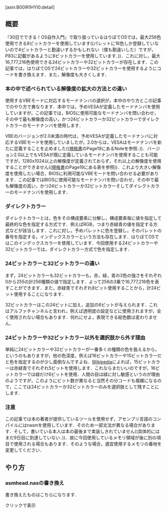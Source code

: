[asin:B00IR1HYI0:detail]

## 概要
『30日でできる！OS自作入門』で取り扱っているはりぼてOSでは，最大256色使用できる8ビットカラーを使用しています((パレットに16色しか登録していないので4ビットカラーと勘違いするかもしれない（僕も勘違いした）ですが，P83に記載があるように8ビットカラーを使用しています．))．これに対し，最大16,777,216色使用できる24ビットカラーや32ビットカラーが存在します．この記事では，はりぼてOSで24ビットカラーや32ビットカラーを使用するようにコードを書き換えます．また，解像度も大きくします．

### 本の中で述べられている解像度の拡大の方法との違い
使用するVBEモードに対応するモードナンバの選択が，本中のやり方とこの記事でのやり方で異なります．本中では，予めVESAが定義したモードナンバを使用していますが，この記事では，BIOSに使用可能なモードナンバを問い合わせ，その中で最も解像度の高い，かつ24ビットカラーか32ビットカラーでダイレクトカラーのモードナンバを使用します．

VBEのバージョンが2.0未満の時代は，予めVESAが定義したモードナンバに対応するVBEモードを使用していましたが，2.0からは，VESAはモードナンバを新たに定義することを止めました(([規格書](http://www.petesqbsite.com/sections/tutorials/tuts/vbe3.pdf)のPage19にあるNoteを参照．))．バージョン2.0以上でもVESAが既に定義しているモードナンバを使用することも可能ですが，1280x1024以上の解像度が定義されておらず，それ以上の解像度を使用することができません(([規格書](http://www.petesqbsite.com/sections/tutorials/tuts/vbe3.pdf)のPage19にある表を参照))．これより大きい解像度を使用したい場合，BIOSに利用可能なVBEモードを問い合わせる必要があります．この記事ではBIOSに使用可能なモードナンバを問い合わせ，その中で最も解像度の高い，かつ24ビットカラーか32ビットカラーそしてダイレクトカラーのモードナンバを使用します．

### ダイレクトカラー
ダイレクトカラーとは，色をその構成要素に分解し，構成要素毎に値を指定して最終的な色を指定する方式です．例えばRGB，つまり赤緑青の値を指定する方式などが該当します．これに対し，予めパレットに色を登録し，そのパレットの番号を指定する，インデックスカラーという方法も存在します．はりぼてOSではこのインデックスカラーを使用しています．今回使用する24ビットカラーや32ビットカラーでは，ダイレクトカラー方式で色を指定します．

### 24ビットカラーと32ビットカラーの違い
まず，24ビットカラーも32ビットカラーも，赤，緑，青の3色の強さをそれぞれ0から255の計256種類の値で指定します．よって256の3乗で16,777,216色を表すことができます．また，赤緑青でそれぞれ8ビット使用することから，計24ビット使用することになります．

32ビットカラーはこの24ビットに加え，追加の8ビットが与えられます．これはアルファチャンネルと言われ，例えば透明度の設定などに使用されますが，全く使用されない場合もあります．何れにせよ，表現できる総色数は変わりません．

### 24ビットカラーや32ビットカラー以外を選択肢から外す理由
単純に24ビットカラーや32ビットカラーが一番多くの種類の色を扱えるから，というのもありますが，他の色深度，例えば16ビットカラーや15ビットカラーだと色を指定するのが少し面倒なんですよね．[Wikipedia](https://ja.wikipedia.org/wiki/%E8%89%B2%E6%B7%B1%E5%BA%A6)によれば，15ビットカラーは赤緑青でそれぞれ5ビットを使用します．これならまだいいのですが，16ビットカラーでは緑だけ6ビットを使用．人間の目は緑に対し敏感というのが理由のようですが，このようにビット数が異なると当然その分コードも複雑になるので，ここでは24ビットカラーか32ビットカラーのみを選択肢として残すことにします．

### 注意
この記事では本の著者が提供しているツールを使用せず，アセンブリ言語のコンパイルにはnasmを使用しています．そのため一部文法が異なる場合があります．そして，書いている本人は本の最後まで実装しきれていません((具体的にはまだ9日目に到達していない．))．故に今回使用しているメモリ領域が後に別の項目で使用される場合もあります．そのような場合，適宜使用するメモリの番地を変更してください．

## やり方

### asmhead.nasの書き換え
書き換えたものはこちらになります．

<div onclick="obj=document.getElementById('full_asm_code').style; obj.display=(obj.display=='none')?'block':'none';">
<a style="cursor:pointer;">クリックで表示</a>
</div>
<div id="full_asm_code" style="display:none;clear:both;">
```asm
; BOOT_INFO関係
CYLS    EQU     0x0ff0          ; ブートセクタが設定する
LEDS    EQU     0x0ff1

BPP   EQU     0x0ff2          ; 色数に関する情報。何ビットカラーか？
SCRNX   EQU     0x0ff4          ; 解像度のX
SCRNY   EQU     0x0ff6          ; 解像度のY
VRAM    EQU     0x0ff8          ; グラフィックバッファの開始番地
VBEMODE EQU     0x0ffc          ; VBE mode number. word size
VBE_INFO_SIZE EQU 0x0200

VBE     EQU     0x9000

        ORG     0xc200          ; このプログラムがどこに読み込まれるのか
; If VBE doesn't exist, the resolution will be 320x200
        MOV     AX,VBE
        MOV     ES,AX
        MOV     DI,0
        MOV     AX,0x4f00
        INT     0x10
        CMP     AX,0x004f
        JNE     screen_320

; If the version of VBE is less than 2.0, set the resolution as 320x200
        MOV     AX,WORD[ES:DI+4]
        CMP     AX,0x0200
        JB      screen_320

; Loop initialization
        MOV     BYTE[BPP],8
        MOV     WORD[SCRNX],320
        MOV     WORD[SCRNY],200
        MOV     DI,VBE_INFO_SIZE
select_mode:

VMODE_PTR EQU 14
; Get VESA mode number
        MOV     SI,WORD[ES:VMODE_PTR]
        MOV     FS,WORD[ES:VMODE_PTR+2]
        MOV     CX,WORD[FS:SI]

        CMP     CX,0xffff
        JE      finish_select_mode

; Get VESA mode information.
        MOV     AX,0x4f01

        INT     0x10

        CMP     AX,0x004f
        JNE     next_mode

; Check if this graphics mode supports linear frame buffer support.
        MOV     AX,WORD[ES:DI]
        AND     AX,0x80
        CMP     AX,0x80
        JNE     next_mode

; Check if this is a packed pixel
        MOV     AX,WORD[ES:DI+27]
        CMP     AX,4
        JE      valid_mode

; Check if this is a direct color mode
        CMP     AX,6
        JE      valid_mode

        JMP     next_mode

valid_mode:
; Compare dimensions
        MOV     AX,WORD[ES:DI+18]
        CMP     AX,WORD[SCRNX]
        JB      next_mode

        MOV     AX,WORD[ES:DI+20]
        CMP     AX,WORD[SCRNY]
        JB      next_mode

; If bpp is not 24 bit or 32 bit, don't use this.
        CMP     BYTE[ES:DI+25],24
        JB      next_mode

; Set dimension and bits number
        MOV     AX,WORD[ES:DI+18]
        MOV     WORD[SCRNX],AX

        MOV     AX,WORD[ES:DI+20]
        MOV     WORD[SCRNY],AX

        MOV     AL,BYTE[ES:DI+25]
        MOV     BYTE[BPP],AL

        MOV     AX,WORD[ES:DI+40]
        MOV     WORD[VRAM],AX
        MOV     AX,WORD[ES:DI+40+2]
        MOV     WORD[VRAM+2],AX

        MOV     WORD[VBEMODE],CX

next_mode:
        MOV     AX,WORD[ES:VMODE_PTR+2]
        ADD     AX,2
        MOV     WORD[ES:VMODE_PTR+2],AX

        JMP     select_mode

finish_select_mode:
        CMP     WORD[SCRNX],320
        JNE     set_vbe_mode

        CMP     WORD[SCRNY],200
        JNE     set_vbe_mode

        CMP     BYTE[BPP],8
        JNE     set_vbe_mode

        JMP     screen_320

set_vbe_mode:
        MOV     AX,0x4f02
        MOV     BX,WORD[VBEMODE]
        OR      BX,0x4000
        INT     0x10

        CMP     AX,0x004f
        JE      keystatus

screen_320:
        MOV     AL,0x13
        MOV     AH,0x00
        INT     0x10
        MOV     BYTE [BPP],8
        MOV     WORD [SCRNX],320
        MOV     WORD [SCRNY],200

; DO NOT FOLLOW THE INSTRUCTIONS WRITTEN IN BOOK!
; SEE https://qiita.com/tatsumack/items/491e47c1a7f0d48fc762
        MOV     DWORD [VRAM],0xfd000000

keystatus:
```
</div>

以下は説明となります．
#### 定数定義の追加と名称変更
使用するVBEのモードナンバがどこに格納されているかと，VBEの情報の大きさに関する定義を追加します．
```asm
VBEMODE EQU 0x0ffc
VBE_INFO_SIZE EQU 512
```
後にVBEの情報を取得する関数を紹介しますが，VBEの情報は，VBEのバージョンが2.0未満では256バイト，2.0以上では512バイトの大きさです．

また，`VMODE`に関しては，`BPP`((bits per pixel))の方が分かりやすいので，名前を変更しています．これは任意です．
```asm
BPP EQU 0x0ff2
```
### 利用可能な画面モードの取得
[規格書](http://www.petesqbsite.com/sections/tutorials/tuts/vbe3.pdf)のPage25より引用．

>**Function 00h - Return VBE Controller Information**
>
>**Input**:
>
>AX      = 4F00h     Return VBE Controller Information
>
>ES:DI   =           Pointer to buffer in which to place VbeInfoBlock structure (VbeSignature should be set to 'VBE2' when function is called to indicate VBE 3.0 information is desired and the information block is 512 bytes in size.)
>
>**Output**:    AX      =           VBE Return Status
>
>
>**Note**: All other registers are preserved.

この関数を使うことで，利用可能なVBEモードなどが格納されている情報を取得することができます．

OutputのVBE Return Statusは，`0x004F`なら関数の実行の成功，それ以外なら失敗を表します．

情報の構成は，次の構造体のような構成になっています．[規格書](http://www.petesqbsite.com/sections/tutorials/tuts/vbe3.pdf)Page25に記載されているものを表にしました．

|名前|大きさ|格納されているデータなど|説明|
|----|------|------------------------|----|
|VbeSignature|db((バイト))|'VESA'|VBE Signature|
|VbeVersioin|dw((ワード))|0300h|VBE Version|
|OemStringPtr|dd((ダブルワード))||VbeFarPtr to OEM String|
|Capabilities|db|4 dup?((4つの要素が存在する))|Capabilities of graphics controller|
|VideoModePtr|dd||VbeFarPtr to VideoModeList|
|TotalMemory|dw||Number of 64kb memory blocks. Added for VBE 2.0+|
|OemSoftwareRev|dw||VBE implementation Software revision|
|OemVendorNamePtr|dd||VbeFarPtr to Vendor Name String|
|OemProductNamePtr|dd||VbeFarPtr to Product Name String|
|OemProductRevPtr|dd||VbeFarPtr to Product Revision String|
|Reserved|db|222 dub?|Reserved for VBE implementation scratch area|
|OemData|db|256dub?|Data Area for OEM Strings|

ところで，この関数は本中のP278でも使用されてます．そこではVBEの存在確認としてこの関数を呼び出してまずが，以下のコードはそれに若干改変を加えたものです．具体的には，`VBE`に`0x9000`を対応付け，それを`ES`レジスタに代入して利用しています．
```asm
VBE EQU 0x9000

MOV AX,VBE
MOV ES,AX
MOV DI,0
MOV AX,0x4f00
INT 0x10
CMP AX,0x004f
JNE screen_320
```
関数の実行に成功すれば，`AX`レジスタに`0x004F`が代入され，アドレス`VESABIOS`から512バイト((VBEのバージョンが2.0未満ならば216バイト))，VBEに関する情報が格納されます．異なっていれば`screen_320`ラベルに飛ばします．本ではもしVBEが存在しなかった場合，解像度を320x200にするという意味で`JNE screen_320`を書いています．

この関数で得られた情報の中にはVBEのバージョンも含まれています((表中のVbeVersion))．VBEのバージョンが2.0未満である場合，BIOSからモードナンバを得ることができないので，解像度320x200の8ビットカラーを使用します．このコードは同書P279からの引用です．
```asm
MOV AX,[ES:DI+4]
CMP AX,0x0200
JB screen_320
```
### 使用するモードナンバの選択
今回は，24ビットカラーあるいは32ビットカラーで，解像度が最大のモードナンバを使用することにします．

使用可能なモードナンバはメモリ上に，配列のように連続して格納されています．モードナンバの終端は`0xFFFF`という値で終了しています((C言語の文字列が'\0'で終わるような感じ))．今回はこのモードナンバの配列を走査して，順に解像度と色数を確かめていきます．

#### ループの初期化
ループの初期化として，使用可能な色数，解像度の横の長さ，縦の長さを指定します．
```asm
MOV BYTE[BPP],8
MOV WORD[SCRNX],320
MOV WORD[SCRNY],200
```
また，`DI`レジスタに，VBEの情報の大きさ分の値を代入しておきます．
```asm
MOV DI,VBE_INFO_SIZE
```
VBEの情報を取得したときと同様，モードナンバに対応するVBEモードの情報を取得すると，情報は`ES:DI`を始点として情報が格納されます．従って，VBEの情報を上書きしないために，VBEの情報の大きさの値を`DI`レジスタに格納しておきます．

#### ループ本体

##### ループ開始位置のラベル付与
ループの開始を示すためにラベルを配置します．
```asm
select_mode:
```

##### 定数定義
モードナンバの配列の先頭のアドレスが，先程載せたVBEの情報が格納されている構造体の`video_modes`変数に格納されています．この変数は構造体の先頭から14バイト離れた位置にあるので，それを定数とします．
```asm
VMODE_PTR EQU 14
```

##### モードナンバの取得
モードナンバの配列からモードナンバを取得します．
```asm
MOV SI,WORD[ES:VMODE_PTR]
MOV FS,WORD[ES:VMODE_PTR+2]
MOV CX,WORD[FS:SI]
```

そして，もしモードナンバの値が`0xFFFF`だった場合，モードナンバの選択を終了します．
```asm
CMP CX,0xFFFF
JE finish_select_mode
```

##### モードナンバに対応するVBEモードの情報取得
[規格書](http://www.petesqbsite.com/sections/tutorials/tuts/vbe3.pdf)のPage30より引用．

>**Function 01h - Return VBE Mode Information**
>
>**Input:**
>AX = 0x4F01 Return VBE Mode Information
>
>CX = Mode number
>
>ES:DI = Pointer to ModeInfoBlock structure
>
>**Output**: AX = VBE Return Status
>
>**Note:** All other registers are preserved.

この関数を利用して，VBEモードの情報を取得します．
```asm
MOV AX,0x4F01
INT 0x10
```
もし失敗した場合，次のモードを候補とします．
```asm
CMP AX,0x004F
JNE next_mode
```
ところで，モードナンバが配列の要素として格納されていながら，実際にその番号を使用してVBEモードの情報を得ようとして失敗する場合は存在するようです．[規格書](http://www.petesqbsite.com/sections/tutorials/tuts/vbe3.pdf)のPage27のNoteより引用．
>It is responsibility of the application to verify the actual availability of any mode returnedby this function through the Return VBE Mode Information (VBE Function 01h) call.Some of the returned modes may not be available due to the actual amount of memoryphysically installed on the display board or due to the capabilities of the attached monitor.

つまり，例えば使用できるメモリの大きさが，ビデオRAMの大きさよりも小さい場合などが該当するようです．

VBEモードの情報は，以下の構造体のような構成となっています．[規格書](http://www.petesqbsite.com/sections/tutorials/tuts/vbe3.pdf)のPage30の説明を表にしました．

##### すべてのバージョンのVBEで格納されている情報
|名前|大きさ|格納されているデータなど|説明|
|----|------|------------------------|----|
|ModeAttributes|dw||mode attributes|
|WinAAttributes|db||window A attributes|
|WinBAttributes|db||window B attributes|
|WinGranularity|dw||window granularity|
|WinSize|dw||window size|
|WinASegment|dw||window A start segment|
|WinBSegment|dw||window B start segment|
|WinFuncPtr|dd||real mode pointer to window function|
|BytesPerScanLine|dw||bytes per scan line|

##### バージョン1.2以降のVBEで格納されている情報
|名前|大きさ|格納されているデータなど|説明|
|----|------|------------------------|----|
|XResolution|dw||horizontal resolution in pixels of characters|
|YResolution|dw||vertical resolution in pixels of characters|
|XCharSize|db||character cell width in pixels|
|YCharSize|db||character cell height in pixels|
|NumberOfPlanes|db||number of memory planes|
|BitsPerPixel|db||bits per pixel|
|NumberOfBanks|db||number of banks|
|MemoryModel|db||memory model type|
|BankSize|db||bank size in KB|
|NumberOfImagePages|db||number of images|
|Reserved|db|1|reserved for page function|

##### ダイレクトカラー情報
|名前|大きさ|格納されているデータなど|説明|
|----|------|------------------------|----|
|RedMaskSize|db||size of direct color red mask in bits|
|RedFieldPosition|db||bit position of lsb of red mask|
|GreenMaskSize|db||size of direct color green mask in bits|
|GreenFieldPosition|db||bit position of lsb of green mask|
|BlueMaskSize|db||size of direct color blue mask in bits|
|BlueFieldPosition|db||bit position of lsb of blue mask|
|RsvdMaskSize|db||size of direct color reserved mask in bits|
|RsvdFieldPosition|db||bit position of lsb of reserved mask|
|DirectColorModeInfo|db||direct color mode attributes|

##### バージョン2.0以降のVBEで格納されている情報
|名前|大きさ|格納されているデータなど|説明|
|----|------|------------------------|----|
|PhysBasePtr|dd||physical address for flat memory frame buffer|
|Reserved|dd|0|Reserved - always set to 0|
|Reserved|dw|0|Reserved - always set to 0|

##### バージョン3.0以降のVBEで格納されている情報
|名前|大きさ|格納されているデータなど|説明|
|----|------|------------------------|----|
|LinBytesPerScanLine|dw||bytes per scan line for linear modes|
|BnkNumberOfImagePages|db||number of images for banked modes|
|LinNumberOfImagePages|db||number of images for linear modes|
|LinRedMaskSize|db||size of direct color red mask (linear modes)|
|LinRedFieldPosition|db||bit position of lsb of red mask (linear modes)|
|LinGreenMaskSize|db||size of direct color green mask (linear modes)|
|LinGreenFieldPosition|db||bit position of lsb of green mask (linear modes)|
|LinBlueMaskSize|db||size of direct color blue mask (linear modes)|
|LinBlueFieldPosition|db||bit position of lsb of blue mask (linear modes)|
|LinRsvdMaskSize|db||size of direct color reserved mask (linear modes)|
|LinRsvdFieldPosition|db||bit position of lsb of reserved mask (linear modes)|
|MaxPixelClook|dd||maximum pixel clock (in Hz) for graphics mode|

##### その他
|名前|大きさ|格納されているデータなど|説明|
|----|------|------------------------|----|
|Reserved|db|189dub?|remainder of ModeInfoBlock|

##### linear framebufferに対応しているかの確認
linear framebufferに対応していると，ビデオRAMのすべてのメモリが一列に並びます．つまり，ディスプレイのどのピクセルもこのビデオRAMのどこかしらに対応しています．linear framebufferに対応していない場合，複数のbankというものに区分けされ，時々bankを切り替える必要があります．

VBEモードがlinear framebufferに対応しているかは，VBEモードの情報の中の`attributes`の第7ビットが1になっているかで確認します．これが1ならlinear framebufferに対応しています．

```asm
MOV AX,WORD[ES:DI]
AND AX,0x80
CMP AX,0x80
JNE next_mode
```

##### packed pixelかどうかの確認
packed pixelというのは，各ピクセルとメモリをバイト単位で結びつけるのではなく，ビット単位で結びつけます．例えば4ビットカラーならば，1ピクセルを1バイト中の4ビットと結びつけ，残りの4ビットを使用しないのではなく，1バイトを2ピクセルと対応付け，前半後半の4ビットをぞれぞれ1ピクセルと対応付けます．つまり隙間を作らないという意味で*packed*ということです．

VBEモードがpacked pixelかどうかは構造体の`memory_model`の値を確認することで判別します．
```asm
MOV AX,WORD[ES:DI+27]
CMP AX,4
JE valid_mode
```
`[ES:DI+27]`の27というのは，`memory_model`が構造体の先頭から27バイト離れているためです．もしこの値，すなわち`AX`の値が4ならば，使用するVBEモードの候補として有効なため，`valid_mode`ラベルに飛ばします．

##### ダイレクトカラーかどうかの確認
ダイレクトカラーかどうかは，`memory_model`の値が6かどうかを確認することで判別します．
```asm
CMP AX,6
JE valid_mode
```
既に`memory_model`の値は`AX`レジスタに格納しているので，ここでは`MOV`の必要はありません．

最後に，もしpacked pixelでもなくダイレクトカラーでもなければ，次のモードを候補とします．
```asm
JMP next_mode
```

ところで，packed pixelかどうか，そしてダイレクトカラーかどうかの確認については，[OSDev Wiki](https://wiki.osdev.org/VESA_Video_Modes)を参考にしました．

##### 解像度の比較
packed pixelかダイレクトカラーだと確認できれば，次は解像度の比較を行います．まずラベルを貼ります．
```asm
valid_mode:
```

解像度の横，縦はそれぞれ構造体の`width`，`height`に格納されています．構造体の先頭からの距離はそれぞれ18バイト，20バイトです．

```asm
MOV AX,WORD[ES:DI+18]
CMP AX,WORD[SCRNX]
JB next_mode

MOV AX,WORD[ES:DI+20]
CMP AX,WORD[SCRNY]
JB next_mode
```

もし横，縦のどちらかでも，それまでの候補のVBEモードよりも小さければ次の候補を検査します．

##### 色数の比較
先程述べたように，24ビットカラーか32ビットカラー以外は選択肢から外します．色数は構造体のbppに格納され，先頭から25バイト離れています．
```asm
CMP BYTE[ES:DI+25],24
JB next_mode
```

##### 候補の更新
見事，今までの選考基準を通過したVBEモードが登場した場合，解像度や色数に関する情報を更新します．

```asm
MOV AX,WORD[ES:DI+18]
MOV WORD[SCRNX],AX

MOV AX,WORD[ES:DI+20]
MOV WORD[SCRNY],AX

MOV AL,BYTE[ES:DI+25]
MOV BYTE[BPP],AL

MOV AX,WORD[ES:DI+40]
MOV WORD[VRAM],AX
MOV AX,WORD[ES:DI+40+2]
MOV WORD[VRAM+2],AX

MOV WORD[VBEMODE],CX
```

#### 次のループへの処理
モードナンバの配列のポインタを更新し，ループの先頭へ飛びます．
```asm
MOV AX,WORD[ES:VMODE_PTR]
ADD AX,2
MOV WORD[ES:VMODE_PTR],AX

JMP select_mode
```

#### ループ終了後の処理
まずラベルを追加します．
```asm
finish_select_mode:
```

##### 解像度と色数の確認
解像度や色数が初期値のままの場合，使用可能なVBEモードが存在しないので320x200を使用します．
```asm
CMP WORD[SCRNX],320
JNE set_vbe_mode

CMP WORD[SCRNY],200
JNE set_vbe_mode

CMP BYTE[BPP],8
JNE set_vbe_mode

JMP screen_320
```

##### VBEモードの設定
まずラベルを貼ります．
```asm
set_vbe_mode:
```

VBEモードを登録します．以下の情報は[規格書](http://www.petesqbsite.com/sections/tutorials/tuts/vbe3.pdf)のPage40からです．
>**Function 02h - Set VBE Mode**
>
>**Input:**
>
>AX = 4F02h Set VBE Mode
>
>BX = Desired Mode to set
>
>ES:DI = Pointer to CRTCInfoBlock structure
>
>**Output:**
>
>AX = VBE Return Status
>
>**Note:** All other registers are preserved.

`BX`レジスタの値は以下の表のとおりです．

|第nビット|値|説明|
|---------|--|----|
|0-8||Mode number|
|9-10||Reserved (must be 0) |
|11|0|Use current default refresh rate|
|11|1|Use user specified CRTC values for refresh rate|
|12-13||Reserved for VBE/AF (must be 0) |
|14|0|Use windowed frame buffer model|
|14|1|Use linear/flat frame buffer model|
|15|0|Clear display memory|
|15|1|Don't clear display memory|

この関数が失敗する場合もあります．その場合，320x200を使用します．

```asm
MOV AX,0x4F02
MOV BX,WORD[VBEMODE]
OR BX,0x4000
INT 0x10

CMP AX,0x004F
JE keystatus
```

表の通り，`BX`レジスタの第14ビット目は，linear framebufferを使用するか否かについてのビットであり，このビットが1だと使用することを表明します．`OR BX,0x4000`というコードはそのためです．

##### 320x200を使用する時の処理
本中のP280のコードを使用していますが，ラベルは`scrn320`から`screen_320`に，`VMODE`は`BPP`に変更しています．
```asm
screen_320:
    MOV AL,0x13
    MOV AH,0x00
    INT 0x10
    MOV BYTE [BPP],8
    MOV WORD [SCRNX],320
    MOV WORD {SCRNY],200
```

本ではこの先，ビデオRAMの番地を0x000a0000に指定していますが，この値にするとQEMU上で何も表示されなくなる場合があります((僕も遭遇した．))．[Qiitaの記事](https://qiita.com/tatsumack/items/491e47c1a7f0d48fc762)によれば，番地を0xfd000000に変更することで表示されるようです．

```asm
MOV DWORD [VRAM],0xfd000000
```

### Cファイルの書き換え

#### 基本的なこと
今まではビデオRAMの特定の番地に色の番号を格納していましたが，ダイレクトカラーを使用する時は番号ではなく構成要素の強さを格納します．今回使用する24ビットカラーや32ビットカラーでは赤，緑，青の色の強さを格納します．

例として，本中のP94にある，`boxfill8`関数を改造します．元の関数は以下の通りです．
```c
void boxfill8(unsigned char *vram, int xsize, unsigned char c, int x0, int y0, int x1, int y1)
{
    int x, y;
    for (y = y0; y <= y1; y++){
        for (x = x0; x <= x1; x++)
            vram[y * xsize + x] = c;
    }
    return;
}
```
書き換え後は以下の通りです．
```c
void boxfill8(struct BootInfo* boot_info, unsigned c, int x0, int y0, int x1, int y1)
{
    int x, y;
    int xsize = boot_info->scrnx;
    char* vram = boot_info->vram;
    char vmode = boot_info->vmode;

    for (y = y0; y <= y1; y++) {
        for (x = x0; x <= x1; x++) {
            int idx = (y * xsize + x) * vmode / 8;
            vram[idx] = (c & 0x0000ff);
            vram[idx + 1] = (c & 0x00ff00) >> 8;
            vram[idx + 2] = (c & 0xff0000) >> 16;
        }
    }
}
```
まず，改造前では引数`c`の型が`unsigned char`となっていたのが，改造後は`unsigned`となっているところに気をつけてください．改造前ではこの引数には色のインデックスを代入していましたが，改造後は色のRGBの値を代入します．

次に`for`文中で，ビデオRAMに値を格納しているところに注目してください．まず，格納する番地です．`vmode / 8`を掛けているところに注意してください．これは1つのピクセルを表すのに必要なバイト数です．RGB値はB,G,Rの順番で，分解して格納します．R,G,Bの順番ではないことに注意してください．

このように，24ビットカラーや32ビットカラーを使用する時は，ビデオRAMに値を格納する処理すべてにおいて変更が必要となります．

#### 320x200への対応
関数の失敗や，使用可能なVBEモードが存在しないと言った理由で320x200を使用する場合があります．このような場合，ダイレクトカラーではなくインデックスカラーを使用することになります．従ってRGB値をインデックスに変換するなど，何かしらの処理が必要となります．こちらの説明については長くなってしまうので省略させていただきます．

## トラブルシューティング
上手く行かない時は，QEMUでメモリの特定の番地の値を確認するといいかもしれません．QEMUでのメモリの値の確認はこちらの「[QEMUでメモリの内容を見る](http://niwatolli3.hatenablog.jp/entry/2015/06/01/201341)」を参考にしました．

ここでは，色数などの情報を確認します．QEMUを使用してOSを起動したあと，`Ctrl+Alt+2`でQEMUのターミナルを開いてください．

起動したあと，以下のコマンドを入力してください．

```
xp /10xb 0x0ff2
```
<figure class="figure-image figure-image-fotolife" title="xp /10xb 0x0ff2を打ったあとの画面（拡大しています）">[f:id:tokuchan3515:20191222140304p:plain:alt=xp /10xb 0x0ff2を打ったあとのQEMUのスクリーンショット]<figcaption>xp /10xb 0x0ff2を打ったあとの画面（拡大しています）</figcaption></figure>

はじめの1バイトは色深度で，この場合は`0x18`すなわち24ビットカラーです．1つ飛ばして次の2バイトは解像度の横の長さで，この場合は`0x0a00`すなわち2560ピクセルです．リトルエンディアンなのではじめのバイトが下位，次のバイトが上位であることに注意してください．その次は解像度の縦の長さで，`0x0640`すなわち1600ピクセルです．表示される色がおかしい場合，はじめの1バイトの値が`0x18`や`0x20`ではないかもしれません．

## 終わりの言葉
はりぼてOSを24ビットカラーや32ビットカラーに対応させることができました．また解像度も大きくしたので，そのうち背景画像を設定できるようになるのではと思っています．

[https://github.com/toku-sa-n/ramen:embed:cite]

僕が製作中のOSです．Rustで書かれていますが，もしよければ見ていってください．

## 参考文献

[https://ja.wikipedia.org/wiki/%E8%89%B2%E6%B7%B1%E5%BA%A6:title]

[http://oswiki.osask.jp/?cmd=read&page=VESA&word=vesa:title]

[https://wiki.osdev.org/VESA_Video_Modes:title]

[https://graphicdesign.stackexchange.com/questions/47133/is-32-bit-color-depth-enough:title]

[https://ja.wikipedia.org/wiki/VESA_BIOS_Extensions:title]

[http://oswiki.osask.jp/?%28AT%29memorymap:title]

[https://wiki.osdev.org/Memory_Map_(x86):title]

[http://niwatolli3.hatenablog.jp/entry/2015/06/01/201341:title]
